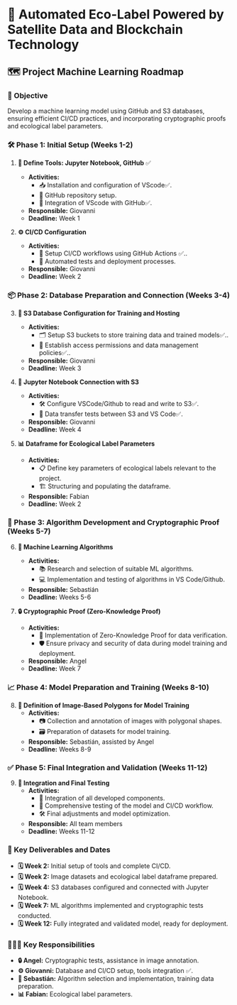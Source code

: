 # 🌱 Automated Eco-Label Powered by Satellite Data and Blockchain Technology

## 🗺️ Project Machine Learning Roadmap

### 🎯 Objective
Develop a machine learning model using GitHub and S3 databases, ensuring efficient CI/CD practices, and incorporating cryptographic proofs and ecological label parameters.

### 🛠️ Phase 1: Initial Setup (Weeks 1-2)

1. **🔧 Define Tools: Jupyter Notebook, GitHub** ✅
   - **Activities:**
     - 📥 Installation and configuration of VScode✅.
     - 🔧 GitHub repository setup.
     - 🔗 Integration of VScode with GitHub✅.
   - **Responsible:** Giovanni
   - **Deadline:** Week 1

2. **⚙️ CI/CD Configuration**
   - **Activities:**
     - 🔄 Setup CI/CD workflows using GitHub Actions ✅..
     - 🧪 Automated tests and deployment processes.
   - **Responsible:** Giovanni
   - **Deadline:** Week 2

### 📦 Phase 2: Database Preparation and Connection (Weeks 3-4)

3. **💾 S3 Database Configuration for Training and Hosting**
   - **Activities:**
     - 🗂️ Setup S3 buckets to store training data and trained models✅..
     - 🔐 Establish access permissions and data management policies✅..
   - **Responsible:** Giovanni
   - **Deadline:** Week 3

4. **🔌 Jupyter Notebook Connection with S3**
   - **Activities:**
     - 🛠️ Configure VSCode/Github to read and write to S3✅.
     - 🧪 Data transfer tests between S3 and VS Code✅.
   - **Responsible:** Giovanni
   - **Deadline:** Week 4

5. **📊 Dataframe for Ecological Label Parameters**
   - **Activities:**
     - 📋 Define key parameters of ecological labels relevant to the project.
     - 🏗️ Structuring and populating the dataframe.
   - **Responsible:** Fabian
   - **Deadline:** Week 2

### 🧩 Phase 3: Algorithm Development and Cryptographic Proof (Weeks 5-7)

6. **🧠 Machine Learning Algorithms**
   - **Activities:**
     - 📚 Research and selection of suitable ML algorithms.
     - 💻 Implementation and testing of algorithms in VS Code/Github.
   - **Responsible:** Sebastián
   - **Deadline:** Weeks 5-6

7. **🔒 Cryptographic Proof (Zero-Knowledge Proof)**
   - **Activities:**
     - 🔑 Implementation of Zero-Knowledge Proof for data verification.
     - 🛡️ Ensure privacy and security of data during model training and deployment.
   - **Responsible:** Angel
   - **Deadline:** Week 7

### 📈 Phase 4: Model Preparation and Training (Weeks 8-10)

8. **📐 Definition of Image-Based Polygons for Model Training**
   - **Activities:**
     - 📷 Collection and annotation of images with polygonal shapes.
     - 🗃️ Preparation of datasets for model training.
   - **Responsible:** Sebastián, assisted by Angel
   - **Deadline:** Weeks 8-9

### ✅ Phase 5: Final Integration and Validation (Weeks 11-12)

9. **🧪 Integration and Final Testing**
   - **Activities:**
     - 🔗 Integration of all developed components.
     - 🧪 Comprehensive testing of the model and CI/CD workflow.
     - 🛠️ Final adjustments and model optimization.
   - **Responsible:** All team members
   - **Deadline:** Weeks 11-12

### 📅 Key Deliverables and Dates
- **🗓️ Week 2:** Initial setup of tools and complete CI/CD.
- **🗓️ Week 2:** Image datasets and ecological label dataframe prepared.
- **🗓️ Week 4:** S3 databases configured and connected with Jupyter Notebook.
- **🗓️ Week 7:** ML algorithms implemented and cryptographic tests conducted.
- **🗓️ Week 12:** Fully integrated and validated model, ready for deployment.

### 🧑‍🤝‍🧑 Key Responsibilities
- **🔒 Angel:** Cryptographic tests, assistance in image annotation.
- **⚙️ Giovanni:** Database and CI/CD setup, tools integration ✅.
- **🧠 Sebastián:** Algorithm selection and implementation, training data preparation.
- **📊 Fabian:** Ecological label parameters.
